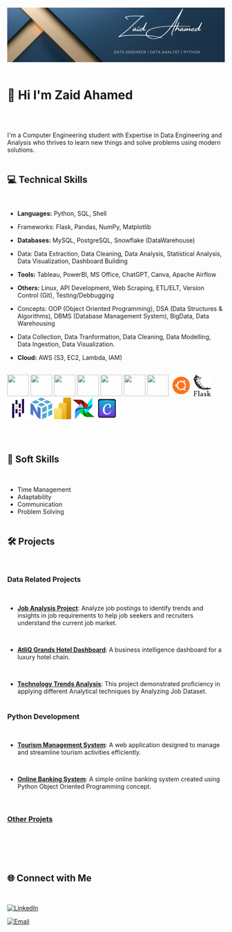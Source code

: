 ![Banner](https://github.com/zaid638/zaid638/blob/main/My%20LinkedIn%20Banner.png)
<br /><br />

# 👋 Hi I'm Zaid Ahamed
<br /><br />

I'm a Computer Engineering student with Expertise in Data Engineering and Analysis who thrives to learn new things and solve problems using modern solutions.
<br /><br />

## 💻 Technical Skills
<br />

- **Languages:** Python, SQL, Shell

- Frameworks: Flask, Pandas, NumPy, Matplotlib

- **Databases:** MySQL, PostgreSQL, Snowflake (DataWarehouse)

- Data: Data Extraction, Data Cleaning, Data Analysis, Statistical Analysis, Data Visualization, Dashboard Building

- **Tools:** Tableau, PowerBI, MS Office, ChatGPT, Canva, Apache Airflow

- **Others:** Linux, API Development, Web Scraping, ETL/ELT, Version Control (Git), Testing/Debbugging

- Concepts: OOP (Object Oriented Programming), DSA (Data Structures & Algorithms), DBMS (Database Management System), BigData, Data Warehousing

- Data Collection, Data Tranformation, Data Cleaning, Data Modelling, Data Ingestion, Data Visualization.

- **Cloud:** AWS (S3, EC2, Lambda, IAM)<br /><br />

<p align="left">
    <img src="https://cdn-icons-png.flaticon.com/128/5968/5968350.png" width="50" height="50"/>  
    <img src="https://cdn-icons-png.flaticon.com/128/10260/10260914.png" width="50" height="50"/>
    <img src="https://cdn-icons-png.flaticon.com/128/919/919836.png" width="50" height="50"/>
    <img src="https://cdn-icons-png.flaticon.com/128/5968/5968342.png" width="50" height="50"/>
    <img src="https://cdn-icons-png.flaticon.com/128/8787/8787811.png" width="50" height="50"/>
    <img src="https://cdn-icons-png.flaticon.com/128/12222/12222560.png" width="50" height="50"/>
    <img src="https://cdn-icons-png.flaticon.com/128/15465/15465638.png" width="50" height="50"/>
    <img src="Skills/5367252_linux_operating system_ubuntu_icon.png" width="50" height="50"/>
    <img src="Skills/flask.797x1024.png" width="40" height="50"/>
    <img src="Skills/Pandas.png" width="50" height="50"/>
    <img src="Skills/file-type-numpy.950x1024.png" width="50" height="50"/>
    <img src="Skills/power-bi.768x1024.png" width="40" height="50"/>
    <img src="Skills/airflow.1024x1024.png" width="50" height="50"/>
    <img src="Skills/11401189_canva_graphic_design_icon.png" width="50" height="50"/>    
<p/>
    
<br /><br />

## :brain: Soft Skills 
<br />

* Time Management
* Adaptability
* Communication
* Problem Solving 
<br /><br />

## 🛠 Projects
<br />

### Data Related Projects
<br />

- **[Job Analysis Project](https://github.com/zaid638/Job-Analysis-Project)**: Analyze job postings to identify trends and insights in job requirements to help job seekers and recruiters understand the current job market.
<br />

- **[AtliQ Grands Hotel Dashboard](https://github.com/zaid638/Analysis-of-AtliQ-Grands-Hospitality-Domain)**: A business intelligence dashboard for a luxury hotel chain.
<br />

- **[Technology Trends Analysis](https://github.com/zaid638/IBM-Capstone-Project)**: This project demonstrated proficiency in applying different Analytical techniques by Analyzing Job Dataset.
<br /><br />


### Python Development
<br />

- **[Tourism Management System](https://github.com/zaid638/Tourism-Management-System)**: A web application designed to manage and streamline tourism activities efficiently.
<br />

- **[Online Banking System](https://github.com/zaid638/Online-Banking-System)**: A simple online banking system created using Python Object Oriented Programming concept.
<br /><br /><br />

### [Other Projets](https://github.com/zaid638?tab=repositories)
<br /><br /><br /><br />

## 🌐 Connect with Me
<br />

[![LinkedIn](https://img.shields.io/badge/linkedin-zaidahamed055-blue?badge&logo=linkedin)](https://www.linkedin.com/in/zaidahamed055)
<br />

[![Email](https://img.shields.io/badge/zaidahamed638%40gmail.com-mail?logo=gmail&label=mail&labelColor=grey&color=red)](mailto:zaidahamed638@gmail.com)
<br /><br />





<!--

- 🔭 I’m currently working on data related Projects.
<br />

- 🌱 I’m currently learning Data Engineering Concepts.
<br />

- 👯 I’m looking to collaborate on data related projects.
- 🤔 I’m looking for help with ...
- 💬 Ask me about ...
- 😄 Pronouns: ...
- ⚡ Fun fact: ...
-->

